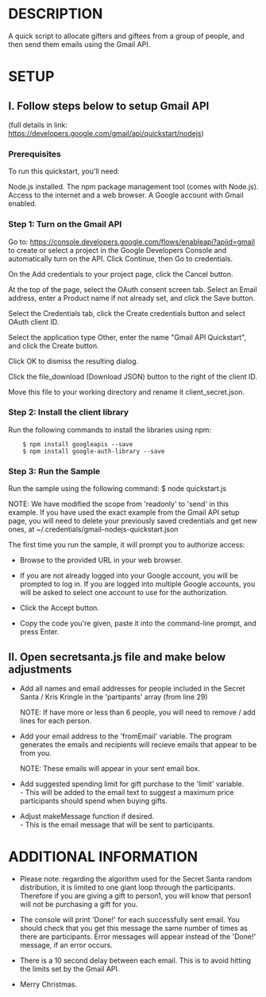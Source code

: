 
DESCRIPTION
===========
A quick script to allocate gifters and giftees from a group of people, and then send them emails using the Gmail API.


SETUP
=====

I. Follow steps below to setup Gmail API 
----------------------------------------

(full details in link: https://developers.google.com/gmail/api/quickstart/nodejs) 

### Prerequisites

To run this quickstart, you'll need:

Node.js installed.
The npm package management tool (comes with Node.js).
Access to the internet and a web browser.
A Google account with Gmail enabled.
    
### Step 1: Turn on the Gmail API

Go to: https://console.developers.google.com/flows/enableapi?apiid=gmail
to create or select a project in the Google Developers Console and automatically turn on the API. Click Continue, then Go to credentials.

On the Add credentials to your project page, click the Cancel button.

At the top of the page, select the OAuth consent screen tab. Select an Email address, enter a Product name if not already set, and click the Save button.

Select the Credentials tab, click the Create credentials button and select OAuth client ID.

Select the application type Other, enter the name "Gmail API Quickstart", and click the Create button.

Click OK to dismiss the resulting dialog.

Click the file_download (Download JSON) button to the right of the client ID.

Move this file to your working directory and rename it client_secret.json.
    

### Step 2: Install the client library

Run the following commands to install the libraries using npm:

        $ npm install googleapis --save
        $ npm install google-auth-library --save


### Step 3: Run the Sample

Run the sample using the following command:
        $ node quickstart.js

NOTE: 
We have modified the scope from 'readonly' to 'send' in this example.  If you have used the exact example from the Gmail API setup page, you will need to delete your previously saved credentials and get new ones, at ~/.credentials/gmail-nodejs-quickstart.json

The first time you run the sample, it will prompt you to authorize access:

* Browse to the provided URL in your web browser.

* If you are not already logged into your Google account, you will be prompted to log in. If you are logged into multiple Google accounts, you will be asked to select one account to use for the authorization.
    
* Click the Accept button.
    
* Copy the code you're given, paste it into the command-line prompt, and press Enter.


II. Open secretsanta.js file and make below adjustments 
----------------------------------------------------------------

*   Add all names and email addresses for people included in the Secret Santa / Kris Kringle in the 'partipants' array (from line 29)

    NOTE:
    If have more or less than 6 people, you will need to remove / add lines for each person.  

*   Add your email address to the 'fromEmail' variable.  The program generates the emails and recipients will recieve emails that appear to be from you.

    NOTE: 
    These emails will appear in your sent email box.  

*   Add suggested spending limit for gift purchase to the 'limit' variable.  
        - This will be added to the email text to suggest a maximum price participants should spend when buying gifts.

*   Adjust makeMessage function if desired.  
        - This is the email message that will be sent to participants. 

ADDITIONAL INFORMATION
======================

*   Please note: regarding the algorithm used for the Secret Santa random distribution, it is limited to one giant loop through the participants.  Therefore if you are giving a gift to person1, you will know that person1 will not be purchasing a gift for you. 

*   The console will print 'Done!' for each successfully sent email.  You should check that you get this message the same number of times as there are participants.  Error messages will appear instead of the 'Done!' message, if an error occurs. 

*   There is a 10 second delay between each email.  This is to avoid hitting the limits set by the Gmail API. 

*   Merry Christmas.

